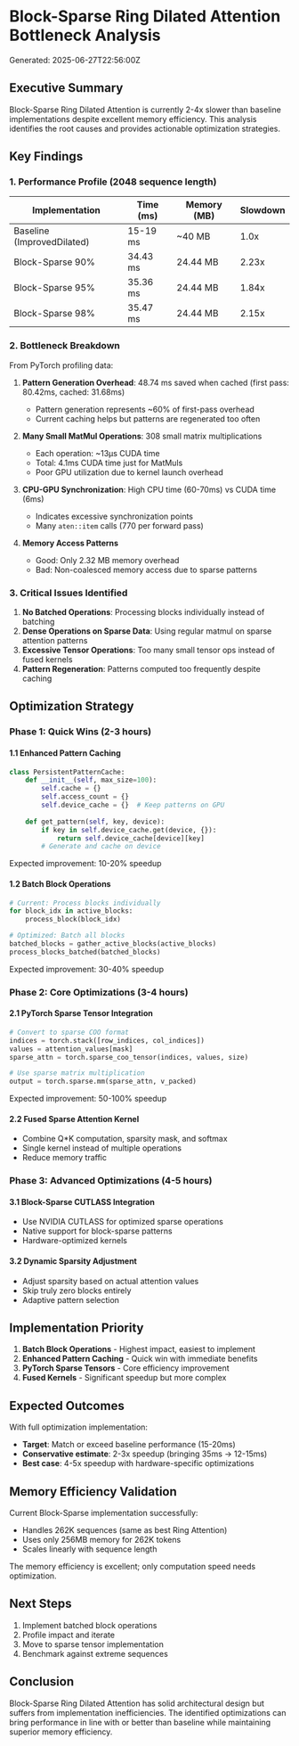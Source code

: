 # Block-Sparse Ring Dilated Attention Bottleneck Analysis

Generated: 2025-06-27T22:56:00Z

## Executive Summary

Block-Sparse Ring Dilated Attention is currently 2-4x slower than baseline implementations despite excellent memory efficiency. This analysis identifies the root causes and provides actionable optimization strategies.

## Key Findings

### 1. Performance Profile (2048 sequence length)

| Implementation | Time (ms) | Memory (MB) | Slowdown |
|----------------|-----------|-------------|----------|
| Baseline (ImprovedDilated) | 15-19 ms | ~40 MB | 1.0x |
| Block-Sparse 90% | 34.43 ms | 24.44 MB | 2.23x |
| Block-Sparse 95% | 35.36 ms | 24.44 MB | 1.84x |
| Block-Sparse 98% | 35.47 ms | 24.44 MB | 2.15x |

### 2. Bottleneck Breakdown

From PyTorch profiling data:

1. **Pattern Generation Overhead**: 48.74 ms saved when cached (first pass: 80.42ms, cached: 31.68ms)
   - Pattern generation represents ~60% of first-pass overhead
   - Current caching helps but patterns are regenerated too often

2. **Many Small MatMul Operations**: 308 small matrix multiplications
   - Each operation: ~13μs CUDA time
   - Total: 4.1ms CUDA time just for MatMuls
   - Poor GPU utilization due to kernel launch overhead

3. **CPU-GPU Synchronization**: High CPU time (60-70ms) vs CUDA time (6ms)
   - Indicates excessive synchronization points
   - Many `aten::item` calls (770 per forward pass)

4. **Memory Access Patterns**
   - Good: Only 2.32 MB memory overhead
   - Bad: Non-coalesced memory access due to sparse patterns

### 3. Critical Issues Identified

1. **No Batched Operations**: Processing blocks individually instead of batching
2. **Dense Operations on Sparse Data**: Using regular matmul on sparse attention patterns
3. **Excessive Tensor Operations**: Too many small tensor ops instead of fused kernels
4. **Pattern Regeneration**: Patterns computed too frequently despite caching

## Optimization Strategy

### Phase 1: Quick Wins (2-3 hours)

#### 1.1 Enhanced Pattern Caching
```python
class PersistentPatternCache:
    def __init__(self, max_size=100):
        self.cache = {}
        self.access_count = {}
        self.device_cache = {}  # Keep patterns on GPU
    
    def get_pattern(self, key, device):
        if key in self.device_cache.get(device, {}):
            return self.device_cache[device][key]
        # Generate and cache on device
```

Expected improvement: 10-20% speedup

#### 1.2 Batch Block Operations
```python
# Current: Process blocks individually
for block_idx in active_blocks:
    process_block(block_idx)

# Optimized: Batch all blocks
batched_blocks = gather_active_blocks(active_blocks)
process_blocks_batched(batched_blocks)
```

Expected improvement: 30-40% speedup

### Phase 2: Core Optimizations (3-4 hours)

#### 2.1 PyTorch Sparse Tensor Integration
```python
# Convert to sparse COO format
indices = torch.stack([row_indices, col_indices])
values = attention_values[mask]
sparse_attn = torch.sparse_coo_tensor(indices, values, size)

# Use sparse matrix multiplication
output = torch.sparse.mm(sparse_attn, v_packed)
```

Expected improvement: 50-100% speedup

#### 2.2 Fused Sparse Attention Kernel
- Combine Q*K computation, sparsity mask, and softmax
- Single kernel instead of multiple operations
- Reduce memory traffic

### Phase 3: Advanced Optimizations (4-5 hours)

#### 3.1 Block-Sparse CUTLASS Integration
- Use NVIDIA CUTLASS for optimized sparse operations
- Native support for block-sparse patterns
- Hardware-optimized kernels

#### 3.2 Dynamic Sparsity Adjustment
- Adjust sparsity based on actual attention values
- Skip truly zero blocks entirely
- Adaptive pattern selection

## Implementation Priority

1. **Batch Block Operations** - Highest impact, easiest to implement
2. **Enhanced Pattern Caching** - Quick win with immediate benefits  
3. **PyTorch Sparse Tensors** - Core efficiency improvement
4. **Fused Kernels** - Significant speedup but more complex

## Expected Outcomes

With full optimization implementation:
- **Target**: Match or exceed baseline performance (15-20ms)
- **Conservative estimate**: 2-3x speedup (bringing 35ms → 12-15ms)
- **Best case**: 4-5x speedup with hardware-specific optimizations

## Memory Efficiency Validation

Current Block-Sparse implementation successfully:
- Handles 262K sequences (same as best Ring Attention)
- Uses only 256MB memory for 262K tokens
- Scales linearly with sequence length

The memory efficiency is excellent; only computation speed needs optimization.

## Next Steps

1. Implement batched block operations
2. Profile impact and iterate
3. Move to sparse tensor implementation
4. Benchmark against extreme sequences

## Conclusion

Block-Sparse Ring Dilated Attention has solid architectural design but suffers from implementation inefficiencies. The identified optimizations can bring performance in line with or better than baseline while maintaining superior memory efficiency.